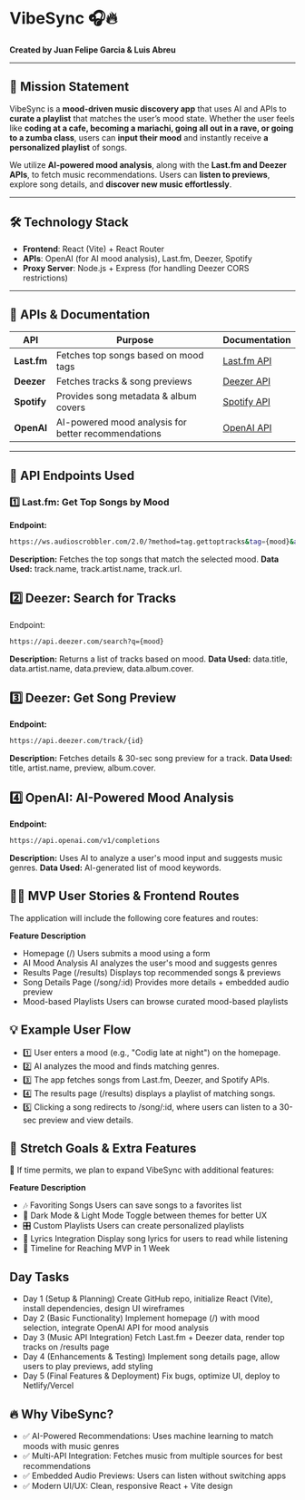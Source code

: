# **VibeSync 🎧🔥**

**Created by Juan Felipe Garcia & Luis Abreu**

---

## 🚀 **Mission Statement**

VibeSync is a **mood-driven music discovery app** that uses AI and APIs to **curate a playlist** that matches the user’s mood state. Whether the user feels like **coding at a cafe, becoming a mariachi, going all out in a rave, or going to a zumba class**, users can **input their mood** and instantly receive **a personalized playlist** of songs.

We utilize **AI-powered mood analysis**, along with the **Last.fm and Deezer APIs**, to fetch music recommendations. Users can **listen to previews**, explore song details, and **discover new music effortlessly**.

---

## 🛠️ **Technology Stack**

- **Frontend**: React (Vite) + React Router
- **APIs**: OpenAI (for AI mood analysis), Last.fm, Deezer, Spotify
- **Proxy Server**: Node.js + Express (for handling Deezer CORS restrictions)

---

## 📜 **APIs & Documentation**

| **API**     | **Purpose**                                         | **Documentation**                                                   |
| ----------- | --------------------------------------------------- | ------------------------------------------------------------------- |
| **Last.fm** | Fetches top songs based on mood tags                | [Last.fm API](https://www.last.fm/api/)                             |
| **Deezer**  | Fetches tracks & song previews                      | [Deezer API](https://developers.deezer.com/)                        |
| **Spotify** | Provides song metadata & album covers               | [Spotify API](https://developer.spotify.com/documentation/web-api/) |
| **OpenAI**  | AI-powered mood analysis for better recommendations | [OpenAI API](https://platform.openai.com/)                          |

---

## 🔗 **API Endpoints Used**

### **1️⃣ Last.fm: Get Top Songs by Mood**

**Endpoint:**

```sh
https://ws.audioscrobbler.com/2.0/?method=tag.gettoptracks&tag={mood}&api_key={API_KEY}&format=json
```

**Description:** Fetches the top songs that match the selected mood.
**Data Used:** track.name, track.artist.name, track.url.

## 2️⃣ Deezer: Search for Tracks

Endpoint:

```sh
https://api.deezer.com/search?q={mood}
```

**Description:** Returns a list of tracks based on mood.
**Data Used:** data.title, data.artist.name, data.preview, data.album.cover.

## 3️⃣ Deezer: Get Song Preview

**Endpoint:**

```sh
https://api.deezer.com/track/{id}
```

**Description:** Fetches details & 30-sec song preview for a track.
**Data Used:** title, artist.name, preview, album.cover.

## 4️⃣ OpenAI: AI-Powered Mood Analysis

**Endpoint:**

```sh
https://api.openai.com/v1/completions
```

**Description:** Uses AI to analyze a user's mood input and suggests music genres.
**Data Used:** AI-generated list of mood keywords.

## 👩‍💻 MVP User Stories & Frontend Routes

The application will include the following core features and routes:

**Feature Description**

- Homepage (/) Users submits a mood using a form
- AI Mood Analysis AI analyzes the user's mood and suggests genres
- Results Page (/results) Displays top recommended songs & previews
- Song Details Page (/song/:id) Provides more details + embedded audio preview
- Mood-based Playlists Users can browse curated mood-based playlists

## 💡 Example User Flow

- 1️⃣ User enters a mood (e.g., "Codig late at night") on the homepage.
- 2️⃣ AI analyzes the mood and finds matching genres.
- 3️⃣ The app fetches songs from Last.fm, Deezer, and Spotify APIs.
- 4️⃣ The results page (/results) displays a playlist of matching songs.
- 5️⃣ Clicking a song redirects to /song/:id, where users can listen to a 30-sec preview and view details.

## 🤔 Stretch Goals & Extra Features

🚀 If time permits, we plan to expand VibeSync with additional features:

**Feature Description**

- 🎶 Favoriting Songs Users can save songs to a favorites list
- 🌙 Dark Mode & Light Mode Toggle between themes for better UX
- 🎛️ Custom Playlists Users can create personalized playlists
- 🎤 Lyrics Integration Display song lyrics for users to read while listening
- 📆 Timeline for Reaching MVP in 1 Week

## Day Tasks

- Day 1 (Setup & Planning) Create GitHub repo, initialize React (Vite), install dependencies, design UI wireframes
- Day 2 (Basic Functionality) Implement homepage (/) with mood selection, integrate OpenAI API for mood analysis
- Day 3 (Music API Integration) Fetch Last.fm + Deezer data, render top tracks on /results page
- Day 4 (Enhancements & Testing) Implement song details page, allow users to play previews, add styling
- Day 5 (Final Features & Deployment) Fix bugs, optimize UI, deploy to Netlify/Vercel

## 🔥 Why VibeSync?

- ✅ AI-Powered Recommendations: Uses machine learning to match moods with music genres
- ✅ Multi-API Integration: Fetches music from multiple sources for best recommendations
- ✅ Embedded Audio Previews: Users can listen without switching apps
- ✅ Modern UI/UX: Clean, responsive React + Vite design
